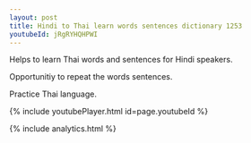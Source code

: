 ```yaml
---
layout: post
title: Hindi to Thai learn words sentences dictionary 1253 
youtubeId: jRgRYHQHPWI
---
```

 
 
Helps to learn Thai words and sentences for Hindi speakers.

Opportunitiy to repeat the words sentences. 

Practice Thai language. 
 
{% include youtubePlayer.html id=page.youtubeId %}
 
 
{% include analytics.html %}